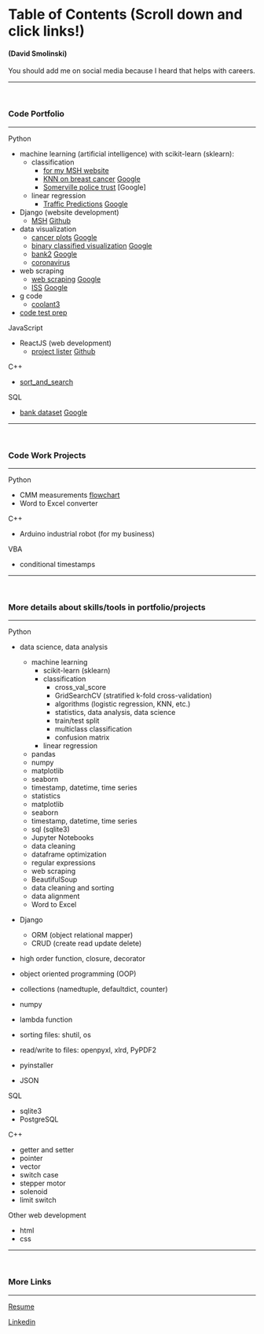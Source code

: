 # **Table of Contents (Scroll down and click links!)**
#### (David Smolinski)
You should add me on social media because I heard that helps with careers.
___
<br>

### **Code Portfolio**
___

Python

- machine learning (artificial intelligence) with scikit-learn (sklearn):
    - classification
        - [for my MSH website](https://github.com/DavidSmolinski/portfolio/blob/master/machine%20learning/happiness.ipynb)
        - [KNN on breast cancer](https://github.com/DavidSmolinski/portfolio/blob/master/machine%20learning/machine_learning_bc.ipynb)  [Google](https://colab.research.google.com/drive/16evW7ZgGegf7W-fx_NeSp27EM0BmhZlh)
        - [Somerville police trust](https://github.com/DavidSmolinski/portfolio/blob/master/machine%20learning/Somerville%20police%20trust.ipynb)  [Google]
    - linear regression
        - [Traffic Predictions](https://github.com/DavidSmolinski/portfolio/blob/master/machine%20learning/traffic.ipynb)  [Google](https://colab.research.google.com/drive/1J24SykFvNO2pnZvEU_-BiIaQHjS_reTi)
- Django (website development)
    - [MSH](https://moresomervillehappinessapp.herokuapp.com/home)  [Github](https://github.com/DavidSmolinski/portfolio/tree/master/websites/msh)  
- data visualization
    - [cancer plots](https://github.com/DavidSmolinski/portfolio/blob/master/cancer%20data%20analysis%20without%20machine%20learning/cancer_plots.ipynb)  [Google](https://colab.research.google.com/drive/1q5nwWg51bin0lnY6EQ6xl2LAa36vTgx-)
    - [binary classified visualization](https://github.com/DavidSmolinski/portfolio/blob/master/cancer%20data%20analysis%20without%20machine%20learning/binary_classified_visualization.ipynb)  [Google](https://colab.research.google.com/drive/17yfQZhAT-GUHUESiU6oankrbHxrjvy3w)
    - [bank2](https://github.com/DavidSmolinski/portfolio/blob/master/pandas%20matplotlib/bank2.ipynb)  [Google](https://colab.research.google.com/drive/1UahtJqPc7MdqgTBnQlZ9zcGZ7ZU4ZZ9r)
    - [coronavirus](https://github.com/DavidSmolinski/portfolio/blob/master/data%20visualization/coronavirus.ipynb)
- web scraping
    - [web scraping](https://github.com/DavidSmolinski/portfolio/blob/master/web%20scraping%20bees/web%20scraping.ipynb)  [Google](https://colab.research.google.com/drive/1IOfmLkJk3S0uBk_-g6jQOH1yrG7tZmFq)
    - [ISS](https://github.com/DavidSmolinski/portfolio/blob/master/space%20station%20distance/iss_dist.ipynb)  [Google](https://colab.research.google.com/drive/1tEuKVdb2ucalepqh-CDI43qqtL87ELy6)
- g code
    - [coolant3](https://github.com/DavidSmolinski/portfolio/blob/master/change_m8/coolant3.py) 
- [code test prep](https://github.com/DavidSmolinski/portfolio/tree/master/python_prepare_for_code_tests)

JavaScript

- ReactJS (web development)
    - [project lister](https://davidsmolinski.github.io/project_lister/) [Github](https://github.com/DavidSmolinski/project_lister/tree/master)
    
C++

- [sort_and_search](https://github.com/DavidSmolinski/portfolio/tree/master/C%2B%2B/sort_and_search) 

SQL

- [bank dataset](https://github.com/DavidSmolinski/portfolio/blob/master/SQL%20CSV%20Pandas%20Python%20Project/bank.ipynb)  [Google](https://colab.research.google.com/drive/1Q6DH7iTorqIEtB42ddTV8mGVSFFTGt6x#scrollTo=7JtWERPhPPOG)  

___
<br>

### **Code Work Projects**
___

Python

- CMM measurements [flowchart](https://drive.google.com/file/d/1ZXXQr_sRHcxXa7fGgBZX1LvO-symZtQ8/view)
- Word to Excel converter

C++

- Arduino industrial robot (for my business)

VBA

- conditional timestamps

___
<br>

### **More details about skills/tools in portfolio/projects**
___

Python

- data science, data analysis
    - machine learning
        - scikit-learn (sklearn)
        - classification
            - cross_val_score
            - GridSearchCV (stratified k-fold cross-validation)
            - algorithms (logistic regression, KNN, etc.)
            - statistics, data analysis, data science
            - train/test split
            - multiclass classification
            - confusion matrix
        - linear regression
    - pandas
    - numpy
    - matplotlib
    - seaborn
    - timestamp, datetime, time series
    - statistics
    - matplotlib
    - seaborn
    - timestamp, datetime, time series
    - sql (sqlite3)
    - Jupyter Notebooks
    - data cleaning
    - dataframe optimization
    - regular expressions
    - web scraping
    - BeautifulSoup
    - data cleaning and sorting
    - data alignment
    - Word to Excel

- Django
    - ORM (object relational mapper)
    - CRUD (create read update delete)
- high order function, closure, decorator
- object oriented programming (OOP)
- collections (namedtuple, defaultdict, counter)
- numpy
- lambda function
- sorting files: shutil, os
- read/write to files: openpyxl, xlrd, PyPDF2
- pyinstaller
- JSON


SQL 

- sqlite3
- PostgreSQL

C++

- getter and setter
- pointer
- vector
- switch case
- stepper motor
- solenoid
- limit switch

Other web development
- html
- css

___
<br>

### **More Links**
___

[Resume](https://docs.google.com/document/d/1NmaSZmUnfOo0ZlQYJZyDy648Fhi-4z7evU47rpatxZ4) 

[Linkedin](https://www.linkedin.com/in/david-smolinski-96933050/) 
